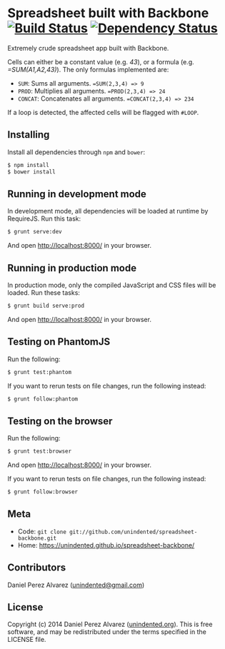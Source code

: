 # Spreadsheet built with Backbone [![Build Status](https://img.shields.io/travis/unindented/spreadsheet-backbone.svg)](http://travis-ci.org/unindented/spreadsheet-backbone) [![Dependency Status](https://img.shields.io/gemnasium/unindented/spreadsheet-backbone.svg)](https://gemnasium.com/unindented/spreadsheet-backbone)

Extremely crude spreadsheet app built with Backbone.

Cells can either be a constant value (e.g. *43*), or a formula (e.g. *=SUM(A1,A2,43)*). The only formulas implemented are:

* `SUM`: Sums all arguments. `=SUM(2,3,4) => 9`
* `PROD`: Multiplies all arguments. `=PROD(2,3,4) => 24`
* `CONCAT`: Concatenates all arguments. `=CONCAT(2,3,4) => 234`

If a loop is detected, the affected cells will be flagged with `#LOOP`.


## Installing

Install all dependencies through `npm` and `bower`:

```sh
$ npm install
$ bower install
```


## Running in development mode

In development mode, all dependencies will be loaded at runtime by RequireJS. Run this task:

```sh
$ grunt serve:dev
```

And open <http://localhost:8000/> in your browser.


## Running in production mode

In production mode, only the compiled JavaScript and CSS files will be loaded. Run these tasks:

```sh
$ grunt build serve:prod
```

And open <http://localhost:8000/> in your browser.


## Testing on PhantomJS

Run the following:

```sh
$ grunt test:phantom
```

If you want to rerun tests on file changes, run the following instead:

```sh
$ grunt follow:phantom
```


## Testing on the browser

Run the following:

```sh
$ grunt test:browser
```

And open <http://localhost:8000/> in your browser.

If you want to rerun tests on file changes, run the following instead:

```sh
$ grunt follow:browser
```


## Meta

* Code: `git clone git://github.com/unindented/spreadsheet-backbone.git`
* Home: <https://unindented.github.io/spreadsheet-backbone/>


## Contributors

Daniel Perez Alvarez ([unindented@gmail.com](mailto:unindented@gmail.com))


## License

Copyright (c) 2014 Daniel Perez Alvarez ([unindented.org](https://unindented.org/)). This is free software, and may be redistributed under the terms specified in the LICENSE file.
